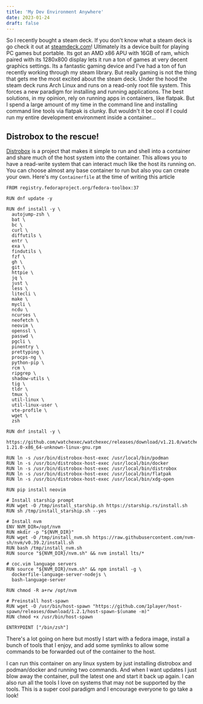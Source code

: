 ```yaml
---
title: 'My Dev Environment Anywhere'
date: 2023-01-24
draft: false
---
```


So I recently bought a steam deck. If you don't know what a steam deck is go
check it out at [steamdeck.com](https://steamdeck.com)! Ultimately its a device
built for playing PC games but portable. Its got an AMD x86 APU with 16GB of
ram, which paired with its 1280x800 display lets it run a ton of games at very
decent graphics settings. Its a fantastic gaming device and I've had a ton of
fun recently working through my steam library. But really gaming is not the
thing that gets me the most excited about the steam deck. Under the hood the
steam deck runs Arch Linux and runs on a read-only root file system. This forces
a new paradigm for installing and running applications. The best solutions, in
my opinion, rely on running apps in containers, like flatpak. But I spend a
large amount of my time in the command line and installing command line tools
via flatpak is clunky. But wouldn't it be cool if I could run my entire
development environment inside a container...

## Distrobox to the rescue!

[Distrobox](https://distrobox.privatedns.org/) is a project that makes it simple to run and shell into a container
and share much of the host system into the container. This allows you to have a
read-write system that can interact much like the host its running on. You can
choose almost any base container to run but also you can create your own. Here's
my `Containerfile` at the time of writing this article

```
FROM registry.fedoraproject.org/fedora-toolbox:37

RUN dnf update -y

RUN dnf install -y \
  autojump-zsh \
  bat \
  bc \
  curl \
  diffutils \
  entr \
  exa \
  findutils \
  fzf \
  gh \
  git \
  httpie \
  jq \
  just \
  less \
  litecli \
  make \
  mycli \
  ncdu \
  ncurses \
  neofetch \
  neovim \
  openssl \
  passwd \
  pgcli \
  pinentry \
  prettyping \
  procps-ng \
  python-pip \
  rcm \
  ripgrep \
  shadow-utils \
  tig \
  tldr \
  tmux \
  util-linux \
  util-linux-user \
  vte-profile \
  wget \
  zsh

RUN dnf install -y \
  https://github.com/watchexec/watchexec/releases/download/v1.21.0/watchexec-1.21.0-x86_64-unknown-linux-gnu.rpm

RUN ln -s /usr/bin/distrobox-host-exec /usr/local/bin/podman
RUN ln -s /usr/bin/distrobox-host-exec /usr/local/bin/docker
RUN ln -s /usr/bin/distrobox-host-exec /usr/local/bin/distrobox
RUN ln -s /usr/bin/distrobox-host-exec /usr/local/bin/flatpak
RUN ln -s /usr/bin/distrobox-host-exec /usr/local/bin/xdg-open

RUN pip install neovim

# Install starship prompt
RUN wget -O /tmp/install_starship.sh https://starship.rs/install.sh
RUN sh /tmp/install_starship.sh --yes

# Install nvm
ENV NVM_DIR=/opt/nvm
RUN mkdir -p "${NVM_DIR}"
RUN wget -O /tmp/install_nvm.sh https://raw.githubusercontent.com/nvm-sh/nvm/v0.39.2/install.sh
RUN bash /tmp/install_nvm.sh
RUN source "${NVM_DIR}/nvm.sh" && nvm install lts/*

# coc.vim language servers
RUN source "${NVM_DIR}/nvm.sh" && npm install -g \
  dockerfile-language-server-nodejs \
  bash-language-server

RUN chmod -R a+rw /opt/nvm

# Preinstall host-spawn
RUN wget -O /usr/bin/host-spawn "https://github.com/1player/host-spawn/releases/download/1.2.1/host-spawn-$(uname -m)"
RUN chmod +x /usr/bin/host-spawn

ENTRYPOINT ["/bin/zsh"]
```

There's a lot going on here but mostly I start with a fedora image, install a
bunch of tools that I enjoy, and add some symlinks to allow some commands to be
forwarded out of the container to the host.

I can run this container on any linux system by just installing distrobox and
podman/docker and running two commands. And when I want updates I just blow away
the container, pull the latest one and start it back up again. I can also run
all the tools I love on systems that may not be supported by the tools. This is
a super cool paradigm and I encourage everyone to go take a look!
